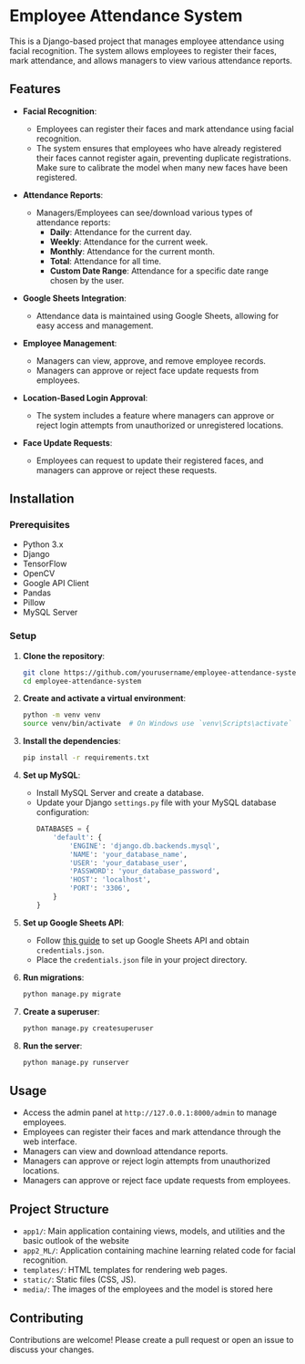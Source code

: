 # Employee Attendance System

This is a Django-based project that manages employee attendance using facial recognition. The system allows employees to register their faces, mark attendance, and allows managers to view various attendance reports.

## Features

- **Facial Recognition**: 
  - Employees can register their faces and mark attendance using facial recognition. 
  - The system ensures that employees who have already registered their faces cannot register again, preventing duplicate registrations. Make sure to calibrate the model when many new faces have been registered.

- **Attendance Reports**: 
  - Managers/Employees can see/download various types of attendance reports:
    - **Daily**: Attendance for the current day.
    - **Weekly**: Attendance for the current week.
    - **Monthly**: Attendance for the current month.
    - **Total**: Attendance for all time.
    - **Custom Date Range**: Attendance for a specific date range chosen by the user.

- **Google Sheets Integration**: 
  - Attendance data is maintained using Google Sheets, allowing for easy access and management.

- **Employee Management**: 
  - Managers can view, approve, and remove employee records.
  - Managers can approve or reject face update requests from employees.

- **Location-Based Login Approval**: 
  - The system includes a feature where managers can approve or reject login attempts from unauthorized or unregistered locations.

- **Face Update Requests**: 
  - Employees can request to update their registered faces, and managers can approve or reject these requests.


## Installation

### Prerequisites

- Python 3.x
- Django
- TensorFlow
- OpenCV
- Google API Client
- Pandas
- Pillow
- MySQL Server

### Setup

1. **Clone the repository**:
    ```sh
    git clone https://github.com/yourusername/employee-attendance-system.git
    cd employee-attendance-system
    ```

2. **Create and activate a virtual environment**:
    ```sh
    python -m venv venv
    source venv/bin/activate  # On Windows use `venv\Scripts\activate`
    ```

3. **Install the dependencies**:
    ```sh
    pip install -r requirements.txt
    ```

4. **Set up MySQL**:
    - Install MySQL Server and create a database.
    - Update your Django `settings.py` file with your MySQL database configuration:
      ```python
      DATABASES = {
          'default': {
              'ENGINE': 'django.db.backends.mysql',
              'NAME': 'your_database_name',
              'USER': 'your_database_user',
              'PASSWORD': 'your_database_password',
              'HOST': 'localhost',
              'PORT': '3306',
          }
      }
      ```

5. **Set up Google Sheets API**:
    - Follow [this guide](https://developers.google.com/sheets/api/quickstart/python) to set up Google Sheets API and obtain `credentials.json`.
    - Place the `credentials.json` file in your project directory.

6. **Run migrations**:
    ```sh
    python manage.py migrate
    ```

7. **Create a superuser**:
    ```sh
    python manage.py createsuperuser
    ```

8. **Run the server**:
    ```sh
    python manage.py runserver
    ```

## Usage

- Access the admin panel at `http://127.0.0.1:8000/admin` to manage employees.
- Employees can register their faces and mark attendance through the web interface.
- Managers can view and download attendance reports.
- Managers can approve or reject login attempts from unauthorized locations.
- Managers can approve or reject face update requests from employees.

## Project Structure

- `app1/`: Main application containing views, models, and utilities and the basic outlook of the website
- `app2_ML/`: Application containing machine learning related code for facial recognition.
- `templates/`: HTML templates for rendering web pages.
- `static/`: Static files (CSS, JS).
- `media/`: The images of the employees and the model is stored here

## Contributing

Contributions are welcome! Please create a pull request or open an issue to discuss your changes.

